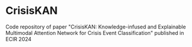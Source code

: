 # CrisisKAN
Code repository of paper "CrisisKAN: Knowledge-infused and Explainable Multimodal Attention Network for Crisis Event Classification" published in ECIR 2024
